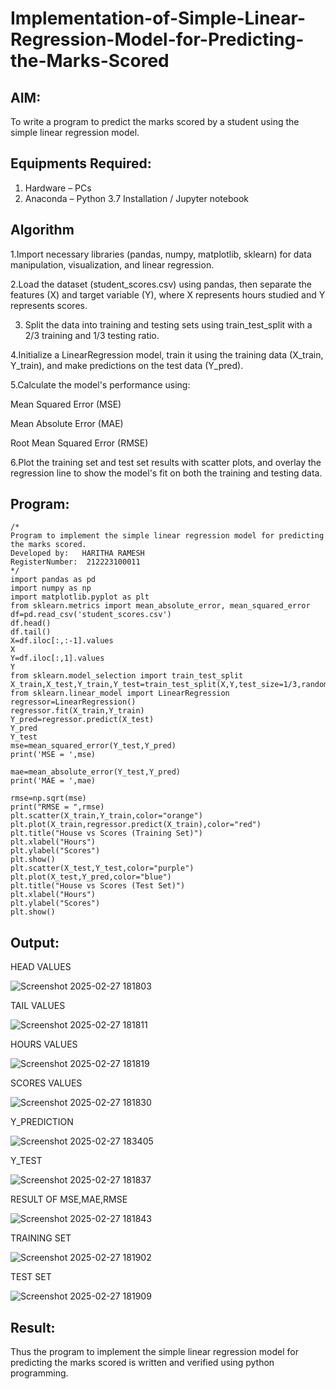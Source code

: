 # Implementation-of-Simple-Linear-Regression-Model-for-Predicting-the-Marks-Scored

## AIM:
To write a program to predict the marks scored by a student using the simple linear regression model.

## Equipments Required:
1. Hardware – PCs
2. Anaconda – Python 3.7 Installation / Jupyter notebook

## Algorithm
1.Import necessary libraries (pandas, numpy, matplotlib, sklearn) for data manipulation, visualization, and linear regression.

2.Load the dataset (student_scores.csv) using pandas, then separate the features (X) and target variable (Y), where X represents hours studied and Y represents scores.

3. Split the data into training and testing sets using train_test_split with a 2/3 training and 1/3 testing ratio.

4.Initialize a LinearRegression model, train it using the training data (X_train, Y_train), and make predictions on the test data (Y_pred).

5.Calculate the model's performance using:

Mean Squared Error (MSE)

Mean Absolute Error (MAE)

Root Mean Squared Error (RMSE)

6.Plot the training set and test set results with scatter plots, and overlay the regression line to show the model's fit on both the training and testing data.
## Program:
```
/*
Program to implement the simple linear regression model for predicting the marks scored.
Developed by:   HARITHA RAMESH
RegisterNumber:  212223100011
*/
import pandas as pd 
import numpy as np
import matplotlib.pyplot as plt
from sklearn.metrics import mean_absolute_error, mean_squared_error
df=pd.read_csv('student_scores.csv')
df.head()
df.tail()
X=df.iloc[:,:-1].values
X
Y=df.iloc[:,1].values
Y
from sklearn.model_selection import train_test_split
X_train,X_test,Y_train,Y_test=train_test_split(X,Y,test_size=1/3,random_state=0)
from sklearn.linear_model import LinearRegression
regressor=LinearRegression()
regressor.fit(X_train,Y_train)
Y_pred=regressor.predict(X_test)
Y_pred
Y_test
mse=mean_squared_error(Y_test,Y_pred)
print('MSE = ',mse)

mae=mean_absolute_error(Y_test,Y_pred)
print('MAE = ',mae)

rmse=np.sqrt(mse)
print("RMSE = ",rmse)
plt.scatter(X_train,Y_train,color="orange")
plt.plot(X_train,regressor.predict(X_train),color="red")
plt.title("House vs Scores (Training Set)")
plt.xlabel("Hours")
plt.ylabel("Scores")
plt.show()
plt.scatter(X_test,Y_test,color="purple")
plt.plot(X_test,Y_pred,color="blue")
plt.title("House vs Scores (Test Set)")
plt.xlabel("Hours")
plt.ylabel("Scores")
plt.show()
```

## Output:


 HEAD VALUES
 
![Screenshot 2025-02-27 181803](https://github.com/user-attachments/assets/d0ba9d8c-d4e1-455c-95c0-2f319c4f2187)

 TAIL VALUES
 
![Screenshot 2025-02-27 181811](https://github.com/user-attachments/assets/e4b8d3dd-b02a-48c0-8182-c073f5818637)

 HOURS VALUES
 
![Screenshot 2025-02-27 181819](https://github.com/user-attachments/assets/34d29bcd-da26-4b85-abd2-e312a7de2101)

 SCORES VALUES
 
![Screenshot 2025-02-27 181830](https://github.com/user-attachments/assets/45553fa6-2a53-482c-a158-fa898847af9d)

Y_PREDICTION

![Screenshot 2025-02-27 183405](https://github.com/user-attachments/assets/14b9849d-285d-4f45-84a6-61b6c973b9a1)

 Y_TEST
 
![Screenshot 2025-02-27 181837](https://github.com/user-attachments/assets/30cf7d72-197b-4927-9671-1c76b97c3a52)

RESULT OF MSE,MAE,RMSE

![Screenshot 2025-02-27 181843](https://github.com/user-attachments/assets/ec9e75a9-8613-4cee-976a-af5a7b84e7ca)

TRAINING SET

![Screenshot 2025-02-27 181902](https://github.com/user-attachments/assets/c47ad2a6-4e43-4dad-b9b4-243ef9ba976a)

TEST SET

![Screenshot 2025-02-27 181909](https://github.com/user-attachments/assets/b649d685-b9fe-4d3f-9de9-c5c210b3ae18)











## Result:
Thus the program to implement the simple linear regression model for predicting the marks scored is written and verified using python programming.
